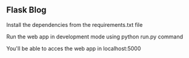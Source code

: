 <h2> Flask Blog </h2>
<p>Install the dependencies from the requirements.txt file</p>
<p>Run the web app in development mode using python run.py command</p>
<p>You'll be able to acces the web app in localhost:5000</p>